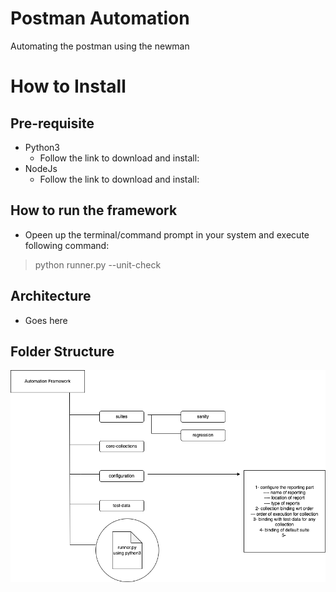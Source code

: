 # Postman Automation
Automating the postman using the newman

# How to Install

## Pre-requisite
- Python3
    - Follow the link to download and install:
- NodeJs
    - Follow the link to download and install:

## How to run the framework
- Opeen up the terminal/command prompt in your system and execute following command:
> python runner.py --unit-check

## Architecture
- Goes here

## Folder Structure
![Automation folder structure](./_dump/PostmanAutomationSolution.drawio.png?raw=true "Automation Framework Structure")
